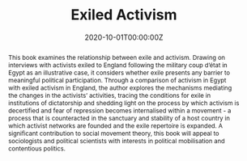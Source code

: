 ---
abstract: This book examines the relationship between exile and activism. Drawing on interviews with activists exiled to England following the military coup d’état in Egypt as an illustrative case, it considers whether exile presents any barrier to meaningful political participation. Through a comparison of activism in Egypt with exiled activism in England, the author explores the mechanisms mediating the changes in the activists’ activities, tracing the conditions for exile in institutions of dictatorship and shedding light on the process by which activism is decertified and fear of repression becomes internalised within a movement - a process that is counteracted in the sanctuary and stability of a host country in which activist networks are founded and the exile repertoire is expanded. A significant contribution to social movement theory, this book will appeal to sociologists and political scientists with interests in political mobilisation and contentious politics.

authors:
- admin
date: "2020-10-01T00:00:00Z"
doi: ""
featured: true
image:
  caption: 'Routledge'
  focal_point: ""
  preview_only: false
links:
- name: Custom Link
  url: https://www.routledge.com/Exiled-Activism-Political-Mobilization-in-Egypt-and-England/McKeever/p/book/9780367337131 
publication: '*Routledge*'
publication_types:
- "5"
publishDate: "2017-01-01T00:00:00Z"
summary: This book examines the relationship between exile and activism. Drawing on interviews with activists exiled to England following the military coup d’état in Egypt as an illustrative case, it considers whether exile presents any barrier to meaningful political participation.

tags:
title: Exiled Activism
---
